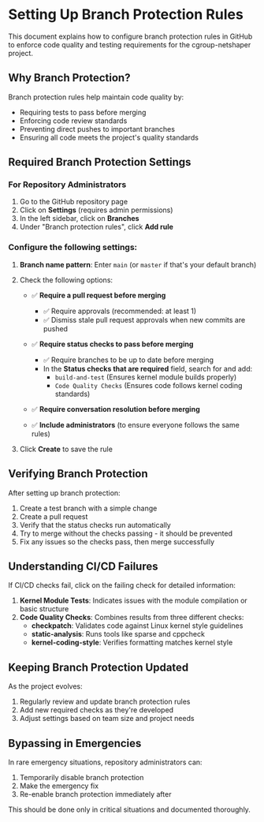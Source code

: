# Setting Up Branch Protection Rules

This document explains how to configure branch protection rules in GitHub to enforce code quality and testing requirements for the cgroup-netshaper project.

## Why Branch Protection?

Branch protection rules help maintain code quality by:
- Requiring tests to pass before merging
- Enforcing code review standards
- Preventing direct pushes to important branches
- Ensuring all code meets the project's quality standards

## Required Branch Protection Settings

### For Repository Administrators

1. Go to the GitHub repository page
2. Click on **Settings** (requires admin permissions)
3. In the left sidebar, click on **Branches**
4. Under "Branch protection rules", click **Add rule**

### Configure the following settings:

1. **Branch name pattern**: Enter `main` (or `master` if that's your default branch)

2. Check the following options:
   - ✅ **Require a pull request before merging**
     - ✅ Require approvals (recommended: at least 1)
     - ✅ Dismiss stale pull request approvals when new commits are pushed
   
   - ✅ **Require status checks to pass before merging**
     - ✅ Require branches to be up to date before merging
     - In the **Status checks that are required** field, search for and add:
       - `build-and-test` (Ensures kernel module builds properly)
       - `Code Quality Checks` (Ensures code follows kernel coding standards)
   
   - ✅ **Require conversation resolution before merging**
   
   - ✅ **Include administrators** (to ensure everyone follows the same rules)

3. Click **Create** to save the rule

## Verifying Branch Protection

After setting up branch protection:

1. Create a test branch with a simple change
2. Create a pull request
3. Verify that the status checks run automatically
4. Try to merge without the checks passing - it should be prevented
5. Fix any issues so the checks pass, then merge successfully

## Understanding CI/CD Failures

If CI/CD checks fail, click on the failing check for detailed information:

1. **Kernel Module Tests**: Indicates issues with the module compilation or basic structure
2. **Code Quality Checks**: Combines results from three different checks:
   - **checkpatch**: Validates code against Linux kernel style guidelines
   - **static-analysis**: Runs tools like sparse and cppcheck
   - **kernel-coding-style**: Verifies formatting matches kernel style

## Keeping Branch Protection Updated

As the project evolves:

1. Regularly review and update branch protection rules
2. Add new required checks as they're developed
3. Adjust settings based on team size and project needs

## Bypassing in Emergencies

In rare emergency situations, repository administrators can:

1. Temporarily disable branch protection
2. Make the emergency fix
3. Re-enable branch protection immediately after

This should be done only in critical situations and documented thoroughly.